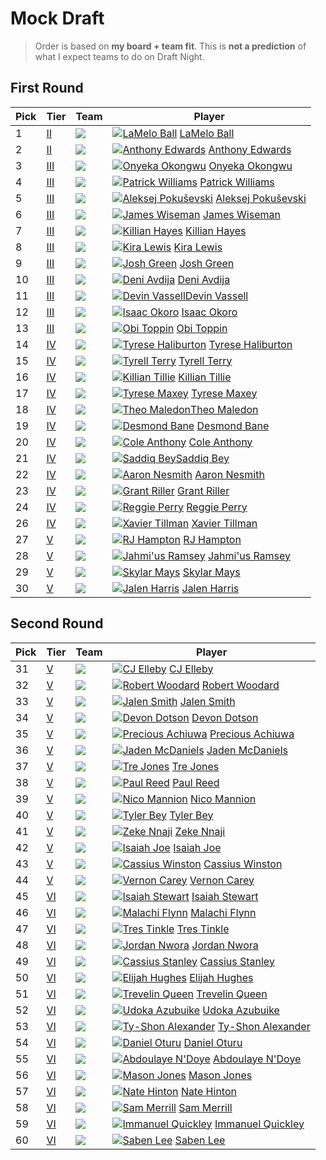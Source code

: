 Mock Draft
===
>Order is based on **my board + team fit**. This is **not a prediction** of what I expect teams to do on Draft Night.

## First Round

 Pick | Tier | Team | Player
---|---|---|---|
1|[II](tier2.md)|![](https://a.espncdn.com/i/teamlogos/nba/500/min.png)|[![LaMelo Ball](img/lamelo_ball.jpg)](players/lamelo_ball.md) [LaMelo Ball](players/lamelo_ball.md)
2|[II](tier2.md)|![](https://a.espncdn.com/i/teamlogos/nba/500/gs.png)|[![Anthony Edwards](img/anthony_edwards.jpg)](players/anthony_edwards.md) [Anthony Edwards](players/anthony_edwards.md)
3|[III](tier3.md)|![](https://a.espncdn.com/i/teamlogos/nba/500/cha.png)|[![Onyeka Okongwu](img/onyeka_okongwu.jpg)](players/onyeka_okongwu.md) [Onyeka Okongwu](players/onyeka_okongwu.md)
4|[III](tier3.md)|![](https://a.espncdn.com/i/teamlogos/nba/500/chi.png)|[![Patrick Williams](img/patrick_williams.jpg)](players/patrick_williams.md) [Patrick Williams](players/patrick_williams.md)
5|[III](tier3.md)|![](https://a.espncdn.com/i/teamlogos/nba/500/cle.png)|[![Aleksej Pokuševski](img/aleksej_pokusevski.jpg)](players/aleksej_pokusevski.md) [Aleksej Pokuševski](players/aleksej_pokusevski.md)
6|[III](tier3.md)|![](https://a.espncdn.com/i/teamlogos/nba/500/atl.png)|[![James Wiseman](img/james_wiseman.jpg)](players/james_wiseman.md) [James Wiseman](players/james_wiseman.md)
7|[III](tier3.md)|![](https://a.espncdn.com/i/teamlogos/nba/500/det.png)|[![Killian Hayes](img/killian_hayes.jpg)](players/patrick_williams.md) [Killian Hayes](players/killian_hayes.md)
8|[III](tier3.md)|![](https://a.espncdn.com/i/teamlogos/nba/500/nyk.png)|[![Kira Lewis](img/kira_lewis.jpg)](players/kira_lewis.md) [Kira Lewis](players/kira_lewis.md)
9|[III](tier3.md)|![](https://a.espncdn.com/i/teamlogos/nba/500/was.png)|[![Josh Green](img/josh_green.jpg)](players/josh_green.md) [Josh Green](players/josh_green.md)
10|[III](tier3.md)|![](https://a.espncdn.com/i/teamlogos/nba/500/phx.png)|[![Deni Avdija](img/deni_avdija.jpg)](players/deni_avdija.md) [Deni Avdija](players/deni_avdija.md)
11|[III](tier3.md)|![](https://a.espncdn.com/i/teamlogos/nba/500/sas.png)|[![Devin Vassell](img/devin_vassell.jpg)](players/devin_vassell.md)[Devin Vassell](players/devin_vassell.md)
12|[III](tier3.md)|![](https://a.espncdn.com/i/teamlogos/nba/500/sac.png)|[![Isaac Okoro](img/isaac_okoro.jpg)](players/isaac_okoro.md) [Isaac Okoro](players/isaac_okoro.md)
13|[III](tier3.md)|![](https://a.espncdn.com/i/teamlogos/nba/500/no.png)|[![Obi Toppin](img/obi_toppin.jpg)](players/obi_toppin.md) [Obi Toppin](players/obi_toppin.md)
14|[IV](tier4.md)|![](https://a.espncdn.com/i/teamlogos/nba/500/bos.png)|[![Tyrese Haliburton](img/tyrese_haliburton.jpg)](players/tyrese_haliburton.md) [Tyrese Haliburton](players/tyrese_haliburton.md)
15|[IV](tier4.md)|![](https://a.espncdn.com/i/teamlogos/nba/500/orl.png)|[![Tyrell Terry](img/tyrell_terry.jpg)](players/tyrell_terry.md) [Tyrell Terry](players/tyrell_terry.md)
16|[IV](tier4.md)|![](https://a.espncdn.com/i/teamlogos/nba/500/por.png)|[![Killian Tillie](img/killian_tillie.jpg)](players/killian_tillie.md) [Killian Tillie](players/killian_tillie.md)
17|[IV](tier4.md)|![](https://a.espncdn.com/i/teamlogos/nba/500/min.png)|[![Tyrese Maxey](img/tyrese_maxey.jpg)](players/tyrese_maxey.md) [Tyrese Maxey](players/tyrese_maxey.md)
18|[IV](tier4.md)|![](https://a.espncdn.com/i/teamlogos/nba/500/dal.png)|[![Theo Maledon](img/theo_maledon.jpg)](players/theo_maledon.md)[Theo Maledon](players/theo_maledon.md)
19|[IV](tier4.md)|![](https://a.espncdn.com/i/teamlogos/nba/500/bkn.png)|[![Desmond Bane](img/desmond_bane.jpg)](players/desmond_bane.md) [Desmond Bane](players/desmond_bane.md)
20|[IV](tier4.md)|![](https://a.espncdn.com/i/teamlogos/nba/500/mia.png)|[![Cole Anthony](img/cole_anthony.jpg)](players/cole_anthony.md) [Cole Anthony](players/cole_anthony.md)
21|[IV](tier4.md)|![](https://a.espncdn.com/i/teamlogos/nba/500/phi.png)|[![Saddiq Bey](img/saddiq_bey.jpg)](players/saddiq_bey.md)[Saddiq Bey](players/saddiq_bey.md)
22|[IV](tier4.md)|![](https://a.espncdn.com/i/teamlogos/nba/500/den.png)|[![Aaron Nesmith](img/aaron_nesmith.jpg)](players/aaron_nesmith.md) [Aaron Nesmith](players/aaron_nesmith.md)
23|[IV](tier4.md)|![](https://a.espncdn.com/i/teamlogos/nba/500/utah.png)|[![Grant Riller](img/grant_riller.png)](players/grant_riller.md) [Grant Riller](players/grant_riller.md)
24|[IV](tier4.md)|![](https://a.espncdn.com/i/teamlogos/nba/500/mil.png)|[![Reggie Perry](img/reggie_perry.jpg)](players/reggie_perry.md) [Reggie Perry](players/reggie_perry.md)
26|[IV](tier4.md)|![](https://a.espncdn.com/i/teamlogos/nba/500/bos.png)|[![Xavier Tillman](img/xavier_tillman.jpg)](players/xavier_tillmans.md) [Xavier Tillman](players/xavier_tillman.md)
27|[V](tier5.md)|![](https://a.espncdn.com/i/teamlogos/nba/500/nyk.png)|[![RJ Hampton](img/rj_hampton.jpg)](players/rj_hampton.md) [RJ Hampton](players/rj_hampton.md)
28|[V](tier5.md)|![](https://a.espncdn.com/i/teamlogos/nba/500/lal.png)|[![Jahmi'us Ramsey](img/jahmius_ramsey.jpg)](players/jahmius_ramsey.md) [Jahmi'us Ramsey](players/jahmius_ramsey.md)
29|[V](tier5.md)|![](https://a.espncdn.com/i/teamlogos/nba/500/tor.png)|[![Skylar Mays](img/skylar_mays.jpg)](players/skylar_mays.md) [Skylar Mays](players/skylar_mays.md)
30|[V](tier5.md)|![](https://a.espncdn.com/i/teamlogos/nba/500/bos.png)|[![Jalen Harris](img/jalen_harris.jpg)](players/jalen_harris.md) [Jalen Harris](players/jalen_harris.md)
 
## Second Round

| Pick | Tier | Team | Player
|---|---|---|---|
|31|[V](tier5.md)|![](https://a.espncdn.com/i/teamlogos/nba/500/dal.png)|[![CJ Elleby](img/cj_elleby.jpg)](players/cj_elleby.md) [CJ Elleby](players/cj_elleby.md)
|32|[V](tier5.md)|![](https://a.espncdn.com/i/teamlogos/nba/500/cha.png)|[![Robert Woodard](img/robert_woodard.jpg)](players/robert_woodard.md) [Robert Woodard](players/robert_woodard.md)
|33|[V](tier5.md)|![](https://a.espncdn.com/i/teamlogos/nba/500/min.png)|[![Jalen Smith](img/jalen_smith.jpg)](players/jalen_smith.md) [Jalen Smith](players/jalen_smith.md)
|34|[V](tier5.md)|![](https://a.espncdn.com/i/teamlogos/nba/500/phi.png)|[![Devon Dotson](img/devon_dotson.jpg)](players/devon_dotson.md) [Devon Dotson](players/devon_dotson.md)
|35|[V](tier5.md)|![](https://a.espncdn.com/i/teamlogos/nba/500/sac.png)|[![Precious Achiuwa](img/precious_achiuwa.jpg)](players/precious_achiuwa.md) [Precious Achiuwa](players/precious_achiuwa.md)
|36|[V](tier5.md)|![](https://a.espncdn.com/i/teamlogos/nba/500/phi.png)|[![Jaden McDaniels](img/jaden_mcdaniels.jpg)](players/jaden_mcdaniels.md) [Jaden McDaniels](players/jaden_mcdaniels.md)
|37|[V](tier5.md)|![](https://a.espncdn.com/i/teamlogos/nba/500/was.png)|[![Tre Jones](img/tre_jones.jpg)](players/tre_jones.md) [Tre Jones](players/tre_jones.md)
|38|[V](tier5.md)|![](https://a.espncdn.com/i/teamlogos/nba/500/nyk.png)|[![Paul Reed](img/paul_reed.jpg)](players/paul_reed.md) [Paul Reed](players/paul_reed.md)
|39|[V](tier5.md)|![](https://a.espncdn.com/i/teamlogos/nba/500/no.png)|[![Nico Mannion](img/nico_mannion.jpg)](players/nico_mannion.md) [Nico Mannion](players/nico_mannion.md)
|40|[V](tier5.md)|![](https://a.espncdn.com/i/teamlogos/nba/500/mem.png)|[![Tyler Bey](img/tyler_bey.jpg)](players/tyler_bey.md) [Tyler Bey](players/tyler_bey.md)
|41|[V](tier5.md)|![](https://a.espncdn.com/i/teamlogos/nba/500/sas.png)|[![Zeke Nnaji](img/zeke_nnaji.jpg)](players/zeke_nnaji.md) [Zeke Nnaji](players/zeke_nnaji.md)
|42|[V](tier5.md)|![](https://a.espncdn.com/i/teamlogos/nba/500/no.png)|[![Isaiah Joe](img/isaiah_joe.jpg)](players/isaiah_joe.md) [Isaiah Joe](players/isaiah_joe.md)
|43|[V](tier5.md)|![](https://a.espncdn.com/i/teamlogos/nba/500/sac.png)|[![Cassius Winston](img/cassius_winston.jpg)](players/cassius_winston.md) [Cassius Winston](players/cassius_winston.md)
|44|[V](tier5.md)|![](https://a.espncdn.com/i/teamlogos/nba/500/chi.png)|[![Vernon Carey](img/vernon_carey.jpg)](players/vernon_carey.md) [Vernon Carey](players/vernon_carey.md)
|45|[VI](tier6.md)|![](https://a.espncdn.com/i/teamlogos/nba/500/orl.png)|[![Isaiah Stewart](img/isaiah_stewart.jpg)](players/isaiah_stewart.md) [Isaiah Stewart](players/isaiah_stewart.md)
|46|[VI](tier6.md)|![](https://a.espncdn.com/i/teamlogos/nba/500/por.png)|[![Malachi Flynn](img/malachi_flynn.jpg)](players/malachi_flynn.md) [Malachi Flynn](players/malachi_flynn.md)
|47|[VI](tier6.md)|![](https://a.espncdn.com/i/teamlogos/nba/500/bos.png)|[![Tres Tinkle](img/tres_tinkle.jpg)](players/tres_tinkle.md) [Tres Tinkle](players/tres_tinkle.md)
|48|[VI](tier6.md)|![](https://a.espncdn.com/i/teamlogos/nba/500/gs.png)|[![Jordan Nwora](img/jordan_nwora.jpg)](players/jordan_nwora.md) [Jordan Nwora](players/jordan_nwora.md)
|49|[VI](tier6.md)|![](https://a.espncdn.com/i/teamlogos/nba/500/phi.png)|[![Cassius Stanley](img/cassius_stanley.jpg)](players/cassius_stanley.md) [Cassius Stanley](players/cassius_stanley.md)
|50|[VI](tier6.md)|![](https://a.espncdn.com/i/teamlogos/nba/500/atl.png)|[![Elijah Hughes](img/elijah_hughes.jpg)](players/elijah_hughes.md) [Elijah Hughes](players/elijah_hughes.md)
|51|[VI](tier6.md)|![](https://a.espncdn.com/i/teamlogos/nba/500/gs.png)|[![Trevelin Queen](img/trevelin_queen.jpg)](players/trevelin_queen.md) [Trevelin Queen](players/trevelin_queen.md)
|52|[VI](tier6.md)|![](https://a.espncdn.com/i/teamlogos/nba/500/sac.png)|[![Udoka Azubuike](img/udoka_azubuike.jpg)](players/udoka_azubuike.md) [Udoka Azubuike](players/udoka_azubuike.md)
|53|[VI](tier6.md)|![](https://a.espncdn.com/i/teamlogos/nba/500/okc.png)|[![Ty-Shon Alexander](img/tyshon_alexander.jpg)](players/tyshon_alexander.md) [Ty-Shon Alexander](players/tyshon_alexander.md)
|54|[VI](tier6.md)|![](https://a.espncdn.com/i/teamlogos/nba/500/ind.png)|[![Daniel Oturu](img/daniel_oturu.jpg)](players/daniel_oturu.md) [Daniel Oturu](players/daniel_oturu.md)
|55|[VI](tier6.md)|![](https://a.espncdn.com/i/teamlogos/nba/500/bkn.png)|[![Abdoulaye N'Doye](img/abdoulaye_ndoye.jpg)](players/abdoulaye_ndoye.md) [Abdoulaye N'Doye](players/abdoulaye_ndoye.md)
|56|[VI](tier6.md)|![](https://a.espncdn.com/i/teamlogos/nba/500/cha.png)|[![Mason Jones](img/mason_jones.jpg)](players/mason_jones.md) [Mason Jones](players/mason_jones.md)
|57|[VI](tier6.md)|![](https://a.espncdn.com/i/teamlogos/nba/500/lac.png)|[![Nate Hinton](img/nate_hinton.jpg)](players/nate_hinton.md) [Nate Hinton](players/nate_hinton.md)
|58|[VI](tier6.md)|![](https://a.espncdn.com/i/teamlogos/nba/500/phi.png)|[![Sam Merrill](img/sam_merrill.jpg)](players/sam_merrill.md) [Sam Merrill](players/sam_merrill.md)
|59|[VI](tier6.md)|![](https://a.espncdn.com/i/teamlogos/nba/500/tor.png)|[![Immanuel Quickley](img/immanuel_quickley.jpg)](players/immanuel_quickley.md) [Immanuel Quickley](players/immanuel_quickley.md)
|60|[VI](tier6.md)|![](https://a.espncdn.com/i/teamlogos/nba/500/no.png)|[![Saben Lee](img/saben_lee.jpg)](players/saben_lee.md) [Saben Lee](players/saben_lee.md)
 